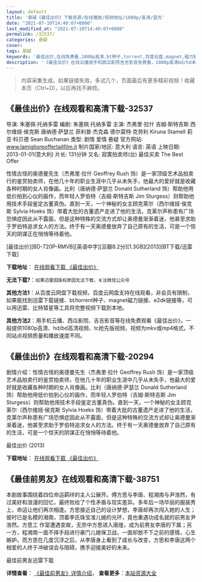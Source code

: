 ```yaml
---
layout: default
title: '悬疑《最佳出价》下载资源/在线播放/视频地址/1080p/高清/蓝光'
date: "2021-07-10T14:40:07+0800"
last_modified_at: "2021-07-10T14:40:07+0800"
permalink: /32537/
categories: 悬疑
cover:
tags: 悬疑
keywords: '最佳出价,在线免费看,1080p高清,bt种子,torrent,百度云盘,magnet,磁力链,迅雷下载资源'
description: '《最佳出价》在线云播放手机西瓜影院吉吉影音免费看，1080p高清bd/hd未删减完整版和tc抢先枪版，mkv/mp4格式，附带bt/torrent种子、magnet/磁力链、百度云盘、网盘资源迅雷下载链接'
---
```


>内容采集生成，如果链接失效，多试几个，页面最后有更多精彩视频！收藏本页（Ctrl+D)，以后再找不麻烦。


## 《最佳出价》在线观看和高清下载-32537

导演: 朱塞佩·托纳多雷 编剧: 朱塞佩·托纳多雷 主演: 杰弗里·拉什 吉姆·斯特吉斯 西尔维娅·侯克斯 唐纳德·萨瑟兰 菲利普·杰克森 德尔莫特·克劳利 Kiruna Stamell 莉亚·科贝德 Sean Buchanan 类型: 剧情 爱情 悬疑 官方网站: www.lamiglioreoffertailfilm.it 制片国家/地区: 意大利 语言: 英语 上映日期: 2013-01-01(意大利) 片长: 131分钟 又名: 寂寞拍卖师(台) 最佳买卖 The Best Offer

性情古怪的奥德曼先生（杰弗里·拉什 Geoffrey Rush 饰）是一家顶级艺术品拍卖行的鉴赏拍卖师，在他几十年的职业生涯中几乎从未失手，他最大的爱好就是收藏各种时期的女人肖像画。比利（唐纳德·萨瑟兰 Donald Sutherland 饰）帮助他用低价拍到心仪的画作，而年轻人罗伯特（吉姆·斯特吉斯 Jim Sturgess）则帮助他用技术手段鉴定古董真伪。直到一天，一个神秘的女主顾克莱尔（西尔维娅·侯克斯 Sylvia Hoeks 饰）带着大批的古董遗产走进了他的生活，克莱尔声称患有广场恐惧症因此从不露面，但是这种特殊的交流方式却让奥德曼渐渐着迷，他甚至求助于罗伯特追求女人的方法。终于有一天奥德曼放弃了自己原有的生活，可是一个惊天的阴谋正在悄悄等待着他。


[最佳出价][BD-720P-RMVB][英语中字][豆瓣8.2分][1.3GB][2013][BT下载/迅雷下载]

**下载地址**： [在线观看下载 《最佳出价》](https://www.btdx8.com/torrent/the_best_offer_2013.html) 


**无法下载?**：`如果迅雷因版权原因无法下载，关注微信公众号 `

**其他方法1**：从百度云网盘下载视频，百度云网盘支持在线观看，非会员有限制，如果能找到迅雷下载链接、bt/torrent种子、magnet磁力链接、e2dk链接等，可以用迅雷、比特彗星等工具将完整视频下载到本地。

**其他方法2**：用手机云播、西瓜影院、吉吉影音等在线免费观看《最佳出价》，一般提供1080p高清、hd/bd高清视频、tc抢先版视频，视频为mkv或mp4格式，不同站点视频质量和播放速度不同。


## 《最佳出价》在线观看和高清下载-20294

剧情介绍：性情古怪的奥德曼先生（杰弗里·拉什 Geoffrey Rush 饰）是一家顶级艺术品拍卖行的鉴赏拍卖师，在他几十年的职业生涯中几乎从未失手，他最大的爱好就是收藏各种时期的女人肖像画。比利（唐纳德·萨瑟兰 Donald Sutherland 饰）帮助他用低价拍到心仪的画作，而年轻人罗伯特（吉姆·斯特吉斯 Jim Sturgess）则帮助他用技术手段鉴定古董真伪。直到一天，一个神秘的女主顾克莱尔（西尔维娅·侯克斯 Sylvia Hoeks 饰）带着大批的古董遗产走进了他的生活，克莱尔声称患有广场恐惧症因此从不露面，但是这种特殊的交流方式却让奥德曼渐渐着迷，他甚至求助于罗伯特追求女人的方法。终于有一天奥德曼放弃了自己原有的生活，可是一个惊天的阴谋正在悄悄等待着他。


最佳出价 (2013)

**下载地址**： [在线观看下载 《最佳出价》](https://www.btbtdy.me/btdy/dy1930.html) 


## 《最佳前男友》在线观看和高清下载-38751

本剧故事围绕着四位命运羁绊的主人公展开。傅方思与李唐、程湘南与尹浩然，有过美好和浪漫的回忆，最终败给了个性矛盾与现实差异。多年后一场华丽的服装秀上，命运让他们再次相逢。方思接近自己的设计梦想，李唐却再次闯入她的人生；彼时已是名模的湘南，顶着李氏珠宝准儿媳的光环，竟也重遇功成名就的前男友尹浩然。方思工 作室遭遇变故，无奈中方思进入唐煌，成为前男友李唐的下属；另一方，程湘南一面不择手段进行豪门儿媳保卫战，一面却放不下之前的感情，心生嫉妒。而方思在几度沉浮之后，从李唐身上看到了成长与改变，方思和李唐这两个相爱的人终于冲破误会与阻碍，携手迎接美好的未来。<!---剧情end--->


最佳前男友迅雷下载

**详情查看**： [《最佳前男友》详情介绍](/movie/38751/)， **查看更多**：[本站资源大全](/movie/t/all/)

